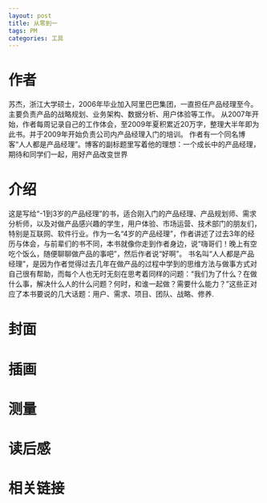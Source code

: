 ```yaml
---
layout: post
title: 从零到一  
tags: PM  
categories: 工具
---
```

# 作者 

苏杰，浙江大学硕士，2006年毕业加入阿里巴巴集团，一直担任产品经理至今。主要负责产品的战略规划、业务架构、数据分析、用户体验等工作。
从2007年开始，作者每周记录自己的工作体会，至2009年夏积累近20万字，整理大半年即为此书。并于2009年开始负责公司内产品经理入门的培训。
作者有一个同名博客“人人都是产品经理”。博客的副标题里写着他的理想：一个成长中的产品经理，期待和同学们一起，用好产品改变世界

# 介绍

这是写给“-1到3岁的产品经理”的书，适合刚入门的产品经理、产品规划师、需求分析师，以及对做产品感兴趣的学生，用户体验、市场运营、技术部门的朋友们，特别是互联网、软件行业。作为一名“4岁的产品经理”，作者讲述了过去3年的经历与体会，与前辈们的书不同，本书就像你走到作者身边，说“嗨哥们！晚上有空吃个饭么，随便聊聊做产品的事吧”，然后作者说“好啊”。
书名叫“人人都是产品经理”，是因为作者觉得过去几年在做产品的过程中学到的思维方法与做事方式对自己很有帮助，而每个人也无时无刻在思考着同样的问题：“我们为了什么？在做什么事，解决什么人的什么问题？何时，和谁一起做？需要什么能力？”这些正对应了本书要说的几大话题：用户、需求、项目、团队、战略、修养.

# 封面


# 插画


# 测量


# 读后感


# 相关链接

